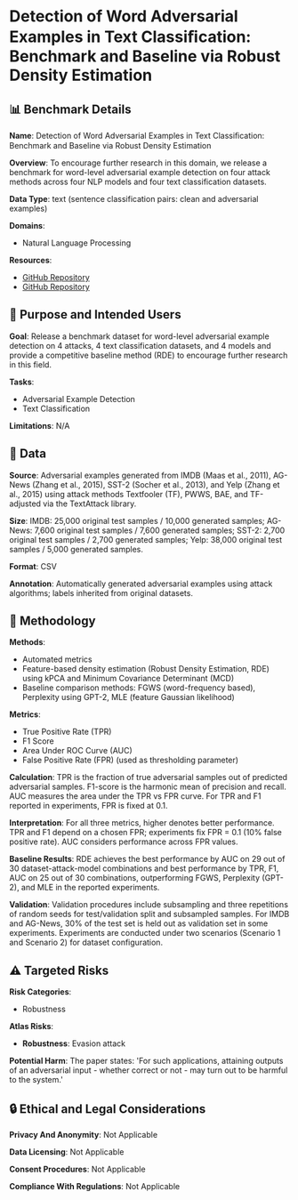 # Detection of Word Adversarial Examples in Text Classiﬁcation: Benchmark and Baseline via Robust Density Estimation

## 📊 Benchmark Details

**Name**: Detection of Word Adversarial Examples in Text Classiﬁcation: Benchmark and Baseline via Robust Density Estimation

**Overview**: To encourage further research in this domain, we release a benchmark for word-level adversarial example detection on four attack methods across four NLP models and four text classification datasets.

**Data Type**: text (sentence classification pairs: clean and adversarial examples)

**Domains**:
- Natural Language Processing

**Resources**:
- [GitHub Repository](https://github.com/anoymous92874838/text-adv-detection)
- [GitHub Repository](https://github.com/maximilianmozes/fgws)

## 🎯 Purpose and Intended Users

**Goal**: Release a benchmark dataset for word-level adversarial example detection on 4 attacks, 4 text classification datasets, and 4 models and provide a competitive baseline method (RDE) to encourage further research in this field.

**Tasks**:
- Adversarial Example Detection
- Text Classification

**Limitations**: N/A

## 💾 Data

**Source**: Adversarial examples generated from IMDB (Maas et al., 2011), AG-News (Zhang et al., 2015), SST-2 (Socher et al., 2013), and Yelp (Zhang et al., 2015) using attack methods Textfooler (TF), PWWS, BAE, and TF-adjusted via the TextAttack library.

**Size**: IMDB: 25,000 original test samples / 10,000 generated samples; AG-News: 7,600 original test samples / 7,600 generated samples; SST-2: 2,700 original test samples / 2,700 generated samples; Yelp: 38,000 original test samples / 5,000 generated samples.

**Format**: CSV

**Annotation**: Automatically generated adversarial examples using attack algorithms; labels inherited from original datasets.

## 🔬 Methodology

**Methods**:
- Automated metrics
- Feature-based density estimation (Robust Density Estimation, RDE) using kPCA and Minimum Covariance Determinant (MCD)
- Baseline comparison methods: FGWS (word-frequency based), Perplexity using GPT-2, MLE (feature Gaussian likelihood)

**Metrics**:
- True Positive Rate (TPR)
- F1 Score
- Area Under ROC Curve (AUC)
- False Positive Rate (FPR) (used as thresholding parameter)

**Calculation**: TPR is the fraction of true adversarial samples out of predicted adversarial samples. F1-score is the harmonic mean of precision and recall. AUC measures the area under the TPR vs FPR curve. For TPR and F1 reported in experiments, FPR is fixed at 0.1.

**Interpretation**: For all three metrics, higher denotes better performance. TPR and F1 depend on a chosen FPR; experiments fix FPR = 0.1 (10% false positive rate). AUC considers performance across FPR values.

**Baseline Results**: RDE achieves the best performance by AUC on 29 out of 30 dataset-attack-model combinations and best performance by TPR, F1, AUC on 25 out of 30 combinations, outperforming FGWS, Perplexity (GPT-2), and MLE in the reported experiments.

**Validation**: Validation procedures include subsampling and three repetitions of random seeds for test/validation split and subsampled samples. For IMDB and AG-News, 30% of the test set is held out as validation set in some experiments. Experiments are conducted under two scenarios (Scenario 1 and Scenario 2) for dataset configuration.

## ⚠️ Targeted Risks

**Risk Categories**:
- Robustness

**Atlas Risks**:
- **Robustness**: Evasion attack

**Potential Harm**: The paper states: 'For such applications, attaining outputs of an adversarial input - whether correct or not - may turn out to be harmful to the system.'

## 🔒 Ethical and Legal Considerations

**Privacy And Anonymity**: Not Applicable

**Data Licensing**: Not Applicable

**Consent Procedures**: Not Applicable

**Compliance With Regulations**: Not Applicable
